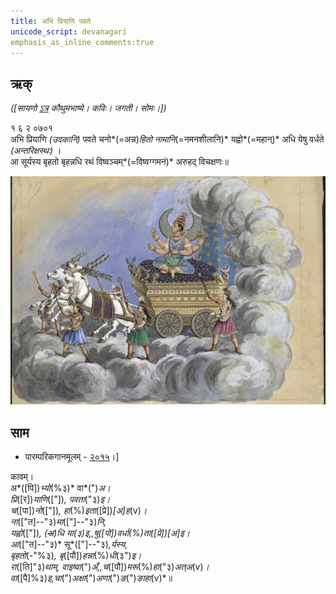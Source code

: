 ```yaml
---
title: अभि प्रियाणि पवते 
unicode_script: devanagari  
emphasis_as_inline_comments:true
---
```


## ऋक्

*([सायणो [ऽत्र](https://archive.org/details/SamaVedaSanhitaWithSayanabhashyaVolume2SatyavrataSamasrami1876bis_201803/page/n191) कौथुमभाष्ये। कविः। जगती। सोमः।])*

१ ६ २ ०७०१   
अभि प्रियाणि *(उदकानि)* पवते चनो*(=अन्न)*हितो नामानि*(=नमनशीलानि)* यह्वो*(=महान्)* अधि येषु वर्धते *(अन्तरिक्षस्थः)* ।  
आ सूर्यस्य बृहतो बृहन्नधि रथं विष्वञ्चम्*(=विष्वग्गमनं)* अरुहद् विचक्षणः॥

![](../images/soma_moon_chandra.jpg)

## साम
- पारम्परिकगानमूलम् - [२०१५](https://archive.org/stream/sAmaveda-jaiminIya-paravastu-paramparA-docs/UDAKA%20SAANTHI%20SAAMAANI#page/n2/mode/1up&sa=D&ust=1542425956390000)।]
<div class="audioEmbed"  caption="रामानुजार्यः 1974 " src="https://archive
.org/download/jaiminIya-sAma-gAna-paravastu-tradition-rAmAnuja/kAvam.mp3"></div>
<div class="audioEmbed"  caption="गोपालार्यः 2015  " src="https://archive
.org/download/jaiminIya-sAma-gAna-paravastu-tradition-gopAla-2015/kAvam.mp3"></div>
<div class="audioEmbed"  caption="गोपाल-विश्वासयोर् अनुवचनम् 2018 1x" src="https://archive
.org/download/jaiminIya-sAma-gAna-paravastu-tradition-anuvachanam-gopAla-vishvAsa-2018/kAvam.mp3"></div>
<div class="audioEmbed"  caption="गोपाल-विश्वासयोर् अनुवचनम् 2018 1.5x" src="https://archive
.org/download/jaiminIya-sAma-gAna-paravastu-tradition-anuvachanam-gopAla-vishvAsa-2018-150p-speed/kAvam.mp3"></div>


कावम्।  
अ*([पि])*भ्यो*(%३)* वा*(")*अ।  
प्रि*([र])*याणि*(["])*, पवता*("३)*इ।  
च*([पा])*नो*(["])*, हा*(%)*इता*([प्रे])*[अ]ह*(v)*।  
ना*(["त]--"३)*मा*(["]--"३)*नि,  
यह्वो*(["])*, *(~~अ~~)*धि या*(३)*इ,,षु*([पो])*वर्धा*(%)*ता*([प्रे])*[अ]इ।  
आ*(["त]--"३)* सू*(["]--"३)*,र्यस्य,  
बृहतो*(-"%३)*, बृ*([पौ])*हन्ना*(%)*धी*(३")*इ।  
रा*([ति]"३)*थाम्, वाइष्वा*(")*अँ,,च*([पौ])*मरू*(%)*हा*("३)*अत्अ*(v)*।  
वा*([पै]%३)*इ,चा*(")*अक्षा*(")*अणा*(")*ङ*(")*ङाहा*(v)*॥  